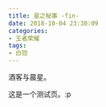 ```yaml
---
title: 星之秘事 -fin- 
date: 2018-10-04 23:30:09
categories:
- 王者荣耀
tags: 
- 白铠
---
```


酒客与晨星。

这是一个测试页。:p

